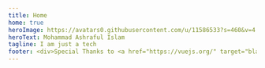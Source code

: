 ```yaml
---
title: Home
home: true
heroImage: https://avatars0.githubusercontent.com/u/11586533?s=460&v=4
heroText: Mohammad Ashraful Islam
tagline: I am just a tech
footer: <div>Special Thanks to <a href="https://vuejs.org/" target="blank">VueJS</a> | <a href="https://vuepress.vuejs.org/" target="blank">VuePress</a> | <a href="https://www.netlify.com/" target="blank">Netlify</a></div>
---
```

<LatestThreePostList
  :pages="$site.pages"
  :start-page="$site.themeConfig.startPage"
/>
